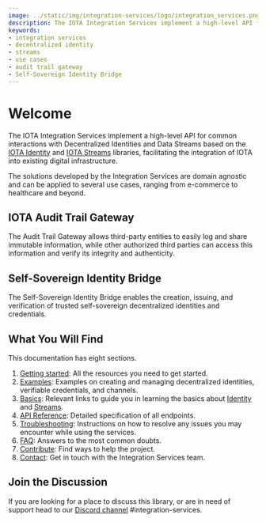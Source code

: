 ```yaml
---
image: ../static/img/integration-services/logo/integration_services.png
description: The IOTA Integration Services implement a high-level API for common interactions with Decentralized Identities and Data Streams.
keywords:
- integration services
- decentralized identity
- streams
- use cases
- audit trail gateway
- Self-Sovereign Identity Bridge
---
```

# Welcome

The IOTA Integration Services implement a high-level API for common interactions with Decentralized Identities and Data
Streams based on the [IOTA Identity]('https://wiki.iota.org/identity.rs/introduction')
and [IOTA Streams]('https://wiki.iota.org/streams/welcome') libraries, facilitating the integration of IOTA into
existing digital infrastructure.

The solutions developed by the Integration Services are domain agnostic and can be applied to several use cases, ranging
from e-commerce to healthcare and beyond.

## IOTA Audit Trail Gateway

The Audit Trail Gateway allows third-party entities to easily log and share immutable information, while other
authorized third parties can access this information and verify its integrity and authenticity.

## Self-Sovereign Identity Bridge

The Self-Sovereign Identity Bridge enables the creation, issuing, and verification of trusted self-sovereign
decentralized identities and credentials.

## What You Will Find

This documentation has eight sections.

1. [Getting started](getting_started/overview): All the resources you need to get started.
2. [Examples](examples/introduction): Examples on creating and managing decentralized identities, verifiable
   credentials, and channels.
3. [Basics](basics/identity): Relevant links to guide you in learning the basics about [Identity](https://wiki.iota.org/identity.rs/introduction) and [Streams](https://wiki.iota.org/streams/welcome).
4. [API Reference](api_reference): Detailed specification of all endpoints.
5. [Troubleshooting](troubleshooting.md): Instructions on how to resolve any issues you may encounter while using the services.
6. [FAQ](faq): Answers to the most common doubts.
7. [Contribute](contribute): Find ways to help the project.
7. [Contact](contact): Get in touch with the Integration Services team.

## Join the Discussion

If you are looking for a place to discuss this library, or are in need of support head to
our [Discord channel](https://discord.gg/iota) #integration-services.
